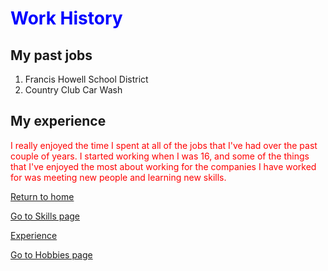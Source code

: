 <!DOCTYPE html>
<html>
  <head>
  <h1 style="color:blue;">Work History</h1>
  </head>
  <body>
<h2 id="my-past-jobs">My past jobs</h2>
<ol>
<li>Francis Howell School District</li>
<li>Country Club Car Wash</li>
</ol>
<h2 id="my-experience">My experience</h2>
<body>
  <p style="color:red;">I really enjoyed the time I spent at all of the jobs that I've had over the past couple of years. I started working when I was 16, and some of the things that I've enjoyed the most about working for the companies I have worked for was meeting new people and learning new skills.</p>
    </body>
    
  <p><a href="./README.md">Return to home</a></p>
  <p><a href="./Skills.md">Go to Skills page</a></p>
  <p><a href="./Experience.md">Experience</a></p>
  <p><a href="./Hobby.md">Go to Hobbies page</a></p>
   </body>
   </html>
  
